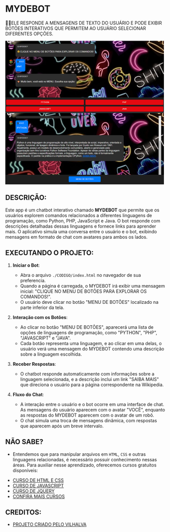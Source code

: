 # MYDEBOT
👨‍🏫ELE RESPONDE A MENSAGENS DE TEXTO DO USUÁRIO E PODE EXIBIR BOTÕES INTERATIVOS QUE PERMITEM AO USUÁRIO SELECIONAR DIFERENTES OPÇÕES.

<img src="./IMAGENS/FOTO_01.png" align="center" width="500"> <br>
<img src="./IMAGENS/FOTO_02.png" align="center" width="500"> <br>

## DESCRIÇÃO:
Este app é um chatbot interativo chamado **MYDEBOT** que permite que os usuários explorem comandos relacionados a diferentes linguagens de programação, como Python, PHP, JavaScript e Java. O bot responde com descrições detalhadas dessas linguagens e fornece links para aprender mais. O aplicativo simula uma conversa entre o usuário e o bot, exibindo mensagens em formato de chat com avatares para ambos os lados.

## EXECUTANDO O PROJETO:
1. **Iniciar o Bot**:
   - Abra o arquivo `./CODIGO/index.html` no navegador de sua preferencia.
   - Quando a página é carregada, o MYDEBOT irá exibir uma mensagem inicial: "CLIQUE NO MENU DE BOTÕES PARA EXPLORAR OS COMANDOS!".
   - O usuário deve clicar no botão "MENU DE BOTÕES" localizado na parte inferior da tela.

2. **Interação com os Botões**:
   - Ao clicar no botão "MENU DE BOTÕES", aparecerá uma lista de opções de linguagens de programação, como "PYTHON", "PHP", "JAVASCRIPT" e "JAVA".
   - Cada botão representa uma linguagem, e ao clicar em uma delas, o usuário verá uma mensagem do MYDEBOT contendo uma descrição sobre a linguagem escolhida.

3. **Receber Respostas**:
   - O chatbot responde automaticamente com informações sobre a linguagem selecionada, e a descrição inclui um link "SAIBA MAIS" que direciona o usuário para a página correspondente na Wikipedia.

4. **Fluxo do Chat**:
   - A interação entre o usuário e o bot ocorre em uma interface de chat. As mensagens do usuário aparecem com o avatar "VOCÊ", enquanto as respostas do MYDEBOT aparecem com o avatar de um robô.
   - O chat simula uma troca de mensagens dinâmica, com respostas que aparecem após um breve intervalo.

## NÃO SABE?
- Entendemos que para manipular arquivos em `HTML`, `CSS` e outras linguagens relacionadas, é necessário possuir conhecimento nessas áreas. Para auxiliar nesse aprendizado, oferecemos cursos gratuitos disponíveis:
* [CURSO DE HTML E CSS](https://github.com/VILHALVA/CURSO-DE-HTML-E-CSS)
* [CURSO DE JAVASCRIPT](https://github.com/VILHALVA/CURSO-DE-JAVASCRIPT)
* [CURSO DE JQUERY](https://github.com/VILHALVA/CURSO-DE-JQUERY)
* [CONFIRA MAIS CURSOS](https://github.com/VILHALVA?tab=repositories&q=+topic:CURSO)

## CREDITOS:
- [PROJETO CRIADO PELO VILHALVA](https://github.com/VILHALVA)
